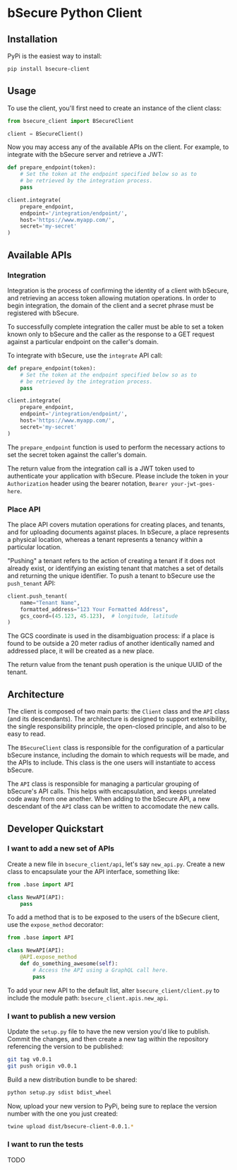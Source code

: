 # bSecure Python Client

## Installation

PyPi is the easiest way to install:

``` bash
pip install bsecure-client
```

## Usage

To use the client, you'll first need to create an instance of the
client class:

``` python
from bsecure_client import BSecureClient

client = BSecureClient()
```

Now you may access any of the available APIs on the client. For
example, to integrate with the bSecure server and retrieve a JWT:

``` python
def prepare_endpoint(token):
    # Set the token at the endpoint specified below so as to
    # be retrieved by the integration process.
    pass

client.integrate(
    prepare_endpoint,
    endpoint='/integration/endpoint/',
    host='https://www.myapp.com/',
    secret='my-secret'
)
```

## Available APIs

### Integration

Integration is the process of confirming the identity of a client with
bSecure, and retrieving an access token allowing mutation
operations. In order to begin integration, the domain of the client
and a secret phrase must be registered with bSecure.

To successfully complete integration the caller must be able to set a
token known only to bSecure and the caller as the response to a GET
request against a particular endpoint on the caller's domain.

To integrate with bSecure, use the `integrate` API call:

``` python
def prepare_endpoint(token):
    # Set the token at the endpoint specified below so as to
    # be retrieved by the integration process.
    pass

client.integrate(
    prepare_endpoint,
    endpoint='/integration/endpoint/',
    host='https://www.myapp.com/',
    secret='my-secret'
)
```

The `prepare_endpoint` function is used to perform the necessary
actions to set the secret token against the caller's domain.

The return value from the integration call is a JWT token used to
authenticate your application with bSecure. Please include the token
in your `Authorization` header using the bearer notation, `Bearer
your-jwt-goes-here`.


### Place API

The place API covers mutation operations for creating places, and
tenants, and for uploading documents against places. In bSecure, a
place represents a physical location, whereas a tenant represents a
tenancy within a particular location.

"Pushing" a tenant refers to the action of creating a tenant if it
does not already exist, or identifying an existing tenant that matches
a set of details and returning the unique identifier. To push a tenant
to bSecure use the `push_tenant` API:

``` python
client.push_tenant(
	name="Tenant Name",
	formatted_address="123 Your Formatted Address",
	gcs_coord=(45.123, 45.123),  # longitude, latitude
)
```

The GCS coordinate is used in the disambiguation process: if a place
is found to be outside a 20 meter radius of another identically named
and addressed place, it will be created as a new place.

The return value from the tenant push operation is the unique UUID of
the tenant.

## Architecture

The client is composed of two main parts: the `Client` class and the
`API` class (and its descendants). The architecture is designed to
support extensibility, the single responsibility principle, the
open-closed principle, and also to be easy to read.

The `BSecureClient` class is responsible for the configuration of a
particular bSecure instance, including the domain to which requests
will be made, and the APIs to include. This class is the one users
will instantiate to access bSecure.

The `API` class is responsible for managing a particular grouping of
bSecure's API calls. This helps with encapsulation, and keeps
unrelated code away from one another. When adding to the bSecure API,
a new descendant of the `API` class can be written to accomodate the
new calls.

## Developer Quickstart

### I want to add a new set of APIs

Create a new file in `bsecure_client/api`, let's say
`new_api.py`. Create a new class to encapsulate your the API
interface, something like:

``` python
from .base import API

class NewAPI(API):
    pass
```

To add a method that is to be exposed to the users of the bSecure
client, use the `expose_method` decorator:

``` python
from .base import API

class NewAPI(API):
    @API.expose_method
    def do_something_awesome(self):
        # Access the API using a GraphQL call here.
        pass
```

To add your new API to the default list, alter
`bsecure_client/client.py` to include the module path:
`bsecure_client.apis.new_api`.

### I want to publish a new version

Update the `setup.py` file to have the new version you'd like to
publish. Commit the changes, and then create a new tag within the
repository referencing the version to be published:

``` bash
git tag v0.0.1
git push origin v0.0.1
```

Build a new distribution bundle to be shared:

``` bash
python setup.py sdist bdist_wheel
```

Now, upload your new version to PyPi, being sure to replace the
version number with the one you just created:

``` bash
twine upload dist/bsecure-client-0.0.1.*
```

### I want to run the tests

TODO
